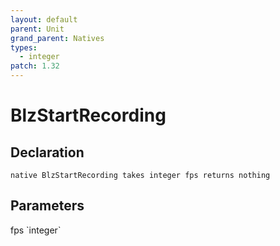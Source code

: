```yaml
---
layout: default
parent: Unit
grand_parent: Natives
types:
  - integer
patch: 1.32
---
```


# BlzStartRecording

## Declaration

```
native BlzStartRecording takes integer fps returns nothing
```

## Parameters
<dl>
  <dt>fps `integer`</dt>
  <dd></dd>
</dl>